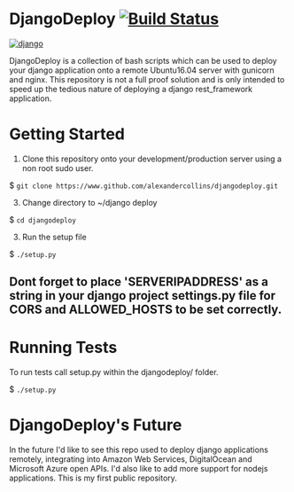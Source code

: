 # DjangoDeploy                                                      [![Build Status](https://travis-ci.com/AlexanderCollins/DjangoDeploy.svg?token=npni315gymyQYezKVkZU&branch=master)](https://travis-ci.com/AlexanderCollins/DjangoDeploy)
[![django](https://www.djangoproject.com/m/img/badges/djangoproject120x25.gif)](https://www.djangoproject.com/m/img/badges/djangoproject120x25.gif)

DjangoDeploy is a collection of bash scripts which can be used to deploy your django application onto a remote Ubuntu16.04 server with gunicorn and nginx. 
This repository is not a full proof solution and is only intended to speed up the tedious nature of deploying a django rest_framework application.

# Getting Started
1. Clone this repository onto your development/production server using a non root sudo user.

$ ```git clone https://www.github.com/alexandercollins/djangodeploy.git```

3. Change directory to ~/django deploy

$ ```cd djangodeploy```

3. Run the setup file

$ ```./setup.py```


## Dont forget to place 'SERVERIPADDRESS' as a string in your django project settings.py file for CORS and ALLOWED_HOSTS to be set correctly.


# Running Tests
To run tests call setup.py within the djangodeploy/ folder.

$ ```./setup.py```

# DjangoDeploy's Future
In the future I'd like to see this repo used to deploy django applications remotely, integrating into Amazon Web Services, DigitalOcean and Microsoft Azure open APIs.
I'd also like to add more support for nodejs applications. This is my first public repository.
